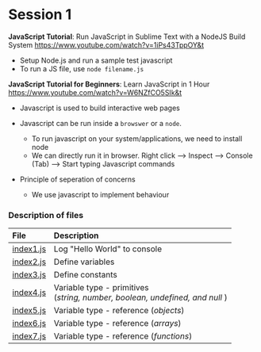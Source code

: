 # Session 1

**JavaScript Tutorial**: Run JavaScript in Sublime Text with a NodeJS Build System
https://www.youtube.com/watch?v=1iPs43TppOY&t
- Setup Node.js and run a sample test javascript
- To run a JS file, use `node filename.js`


**JavaScript Tutorial for Beginners**: Learn JavaScript in 1 Hour
https://www.youtube.com/watch?v=W6NZfCO5SIk&t
- Javascript is used to build interactive web pages
- Javascript can be run inside a `browswer` or a `node`. 
  - To run javascript on your system/applications, we need to install node
  - We can directly run it in browser. Right click --> Inspect --> Console (Tab) --> Start typing Javascript commands


- Principle of seperation of concerns
  - We use javascript to implement behaviour

### Description of files

| File                     | Description                   |
| :----------------------- | :---------------------------- |
| [index1.js](index1.js)   | Log "Hello World" to console  |
| [index2.js](index2.js)   | Define variables              |
| [index3.js](index3.js)   | Define constants              | 
| [index4.js](index4.js)   | Variable type - primitives <br> (*string, number, boolean, undefined, and null* <text></text> )  | 
| [index5.js](index5.js)   | Variable type - reference (*objects*)    |
| [index6.js](index6.js)   | Variable type - reference (*arrays*)     |
| [index7.js](index7.js)   | Variable type - reference (*functions*)  |
